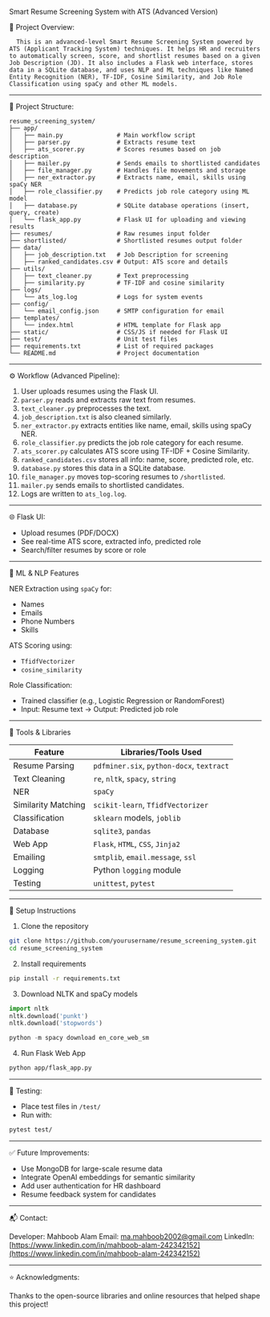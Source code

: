 Smart Resume Screening System with ATS (Advanced Version)

📌 Project Overview:

      This is an advanced-level Smart Resume Screening System powered by ATS (Applicant Tracking System) techniques. It helps HR and recruiters to automatically screen, score, and shortlist resumes based on a given Job Description (JD). It also includes a Flask web interface, stores data in a SQLite database, and uses NLP and ML techniques like Named Entity Recognition (NER), TF-IDF, Cosine Similarity, and Job Role Classification using spaCy and other ML models.

---------------------------------------------------------------------------------------------------------

📁 Project Structure:

```
resume_screening_system/
├── app/
│   ├── main.py               # Main workflow script
│   ├── parser.py             # Extracts resume text
│   ├── ats_scorer.py         # Scores resumes based on job description
│   ├── mailer.py             # Sends emails to shortlisted candidates
│   ├── file_manager.py       # Handles file movements and storage
│   ├── ner_extractor.py      # Extracts name, email, skills using spaCy NER
│   ├── role_classifier.py    # Predicts job role category using ML model
│   ├── database.py           # SQLite database operations (insert, query, create)
│   └── flask_app.py          # Flask UI for uploading and viewing results
├── resumes/                  # Raw resumes input folder
├── shortlisted/              # Shortlisted resumes output folder
├── data/
│   ├── job_description.txt   # Job Description for screening
│   ├── ranked_candidates.csv # Output: ATS score and details
├── utils/
│   ├── text_cleaner.py       # Text preprocessing
│   ├── similarity.py         # TF-IDF and cosine similarity
├── logs/
│   └── ats_log.log           # Logs for system events
├── config/
│   └── email_config.json     # SMTP configuration for email
├── templates/
│   └── index.html            # HTML template for Flask app
├── static/                   # CSS/JS if needed for Flask UI
├── test/                     # Unit test files
├── requirements.txt          # List of required packages
└── README.md                 # Project documentation
```

---------------------------------------------------------------------------------------------------------

⚙️ Workflow (Advanced Pipeline):

1. User uploads resumes using the Flask UI.
2. `parser.py` reads and extracts raw text from resumes.
3. `text_cleaner.py` preprocesses the text.
4. `job_description.txt` is also cleaned similarly.
5. `ner_extractor.py` extracts entities like name, email, skills using spaCy NER.
6. `role_classifier.py` predicts the job role category for each resume.
7. `ats_scorer.py` calculates ATS score using TF-IDF + Cosine Similarity.
8. `ranked_candidates.csv` stores all info: name, score, predicted role, etc.
9. `database.py` stores this data in a SQLite database.
10. `file_manager.py` moves top-scoring resumes to `/shortlisted`.
11. `mailer.py` sends emails to shortlisted candidates.
12. Logs are written to `ats_log.log`.

---------------------------------------------------------------------------------------------------------

🌐 Flask UI:

* Upload resumes (PDF/DOCX)
* See real-time ATS score, extracted info, predicted role
* Search/filter resumes by score or role

---------------------------------------------------------------------------------------------------------

🧠 ML & NLP Features

NER Extraction using `spaCy` for:

  * Names
  * Emails
  * Phone Numbers
  * Skills

ATS Scoring using:

  * `TfidfVectorizer`
  * `cosine_similarity`

Role Classification:

  * Trained classifier (e.g., Logistic Regression or RandomForest)
  * Input: Resume text → Output: Predicted job role

---------------------------------------------------------------------------------------------------------

🧰 Tools & Libraries

| Feature             | Libraries/Tools Used                      |
| ------------------- | ----------------------------------------- |
| Resume Parsing      | `pdfminer.six`, `python-docx`, `textract` |
| Text Cleaning       | `re`, `nltk`, `spacy`, `string`           |
| NER                 | `spaCy`                                   |
| Similarity Matching | `scikit-learn`, `TfidfVectorizer`         |
| Classification      | `sklearn` models, `joblib`                |
| Database            | `sqlite3`, `pandas`                       |
| Web App             | `Flask`, `HTML`, `CSS`, `Jinja2`          |
| Emailing            | `smtplib`, `email.message`, `ssl`         |
| Logging             | Python `logging` module                   |
| Testing             | `unittest`, `pytest`                      |

---------------------------------------------------------------------------------------------------------

🔋 Setup Instructions

1. Clone the repository

```bash
git clone https://github.com/yourusername/resume_screening_system.git
cd resume_screening_system
```

2. Install requirements

```bash
pip install -r requirements.txt
```

3. Download NLTK and spaCy models

```python
import nltk
nltk.download('punkt')
nltk.download('stopwords')

python -m spacy download en_core_web_sm
```

4. Run Flask Web App

```bash
python app/flask_app.py
```

---------------------------------------------------------------------------------------------------------

🧪 Testing:

* Place test files in `/test/`
* Run with:

```bash
pytest test/
```

---------------------------------------------------------------------------------------------------------

✅ Future Improvements:

* Use MongoDB for large-scale resume data
* Integrate OpenAI embeddings for semantic similarity
* Add user authentication for HR dashboard
* Resume feedback system for candidates

---------------------------------------------------------------------------------------------------------

📬 Contact:

Developer: Mahboob Alam
Email: [ma.mahboob2002@gmail.com](mailto:ma.mahboob2002@gmail.com)
LinkedIn: [https://www.linkedin.com/in/mahboob-alam-242342152](https://www.linkedin.com/in/mahboob-alam-242342152)

---------------------------------------------------------------------------------------------------------

⭐ Acknowledgments:

Thanks to the open-source libraries and online resources that helped shape this project!

